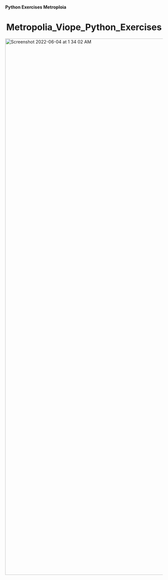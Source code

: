 #### Python Exercises Metroploia 


<h1 align="center">Metropolia_Viope_Python_Exercises</h1>


<img width="1715" alt="Screenshot 2022-06-04 at 1 34 02 AM" src="https://user-images.githubusercontent.com/89943976/171963095-277854d5-782b-4b6a-9a01-e1a9618c3400.png">
